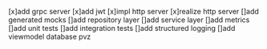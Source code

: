 [x]add grpc server
[x]add jwt
[x]impl http server
[x]realize http server
[]add generated mocks
[]add repository layer
[]add service layer
[]add metrics
[]add unit tests
[]add integration tests
[]add structured logging
[]add viewmodel database pvz
